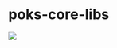 # poks-core-libs

[![](https://jitpack.io/v/wey-yu/poks-core-libs.svg)](https://jitpack.io/#wey-yu/poks-core-libs)
